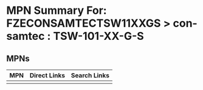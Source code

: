 



# MPN Summary For: FZECONSAMTECTSW11XXGS > con-samtec : TSW-101-XX-G-S

## MPNs
  

|MPN|Direct Links|Search Links|
| :--- | :--- | :--- |
||||
